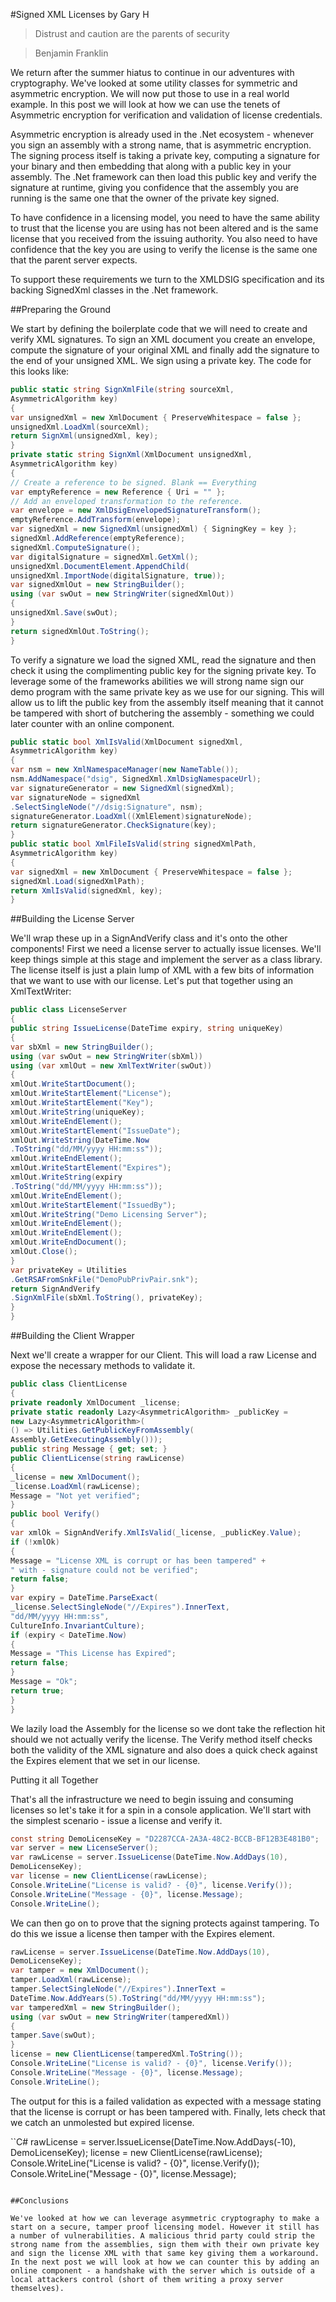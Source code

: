 #Signed XML Licenses
by Gary H

>Distrust and caution are the parents of security

>Benjamin Franklin

We return after the summer hiatus to continue in our adventures with cryptography. We've looked at some utility classes for symmetric and asymmetric encryption. We will now put those to use in a real world example. In this post we will look at how we can use the tenets of Asymmetric encryption for verification and validation of license credentials.

Asymmetric encryption is already used in the .Net ecosystem - whenever you sign an assembly with a strong name, that is asymmetric encryption. The signing process itself is taking a private key, computing a signature for your binary and then embedding that along with a public key in your assembly. The .Net framework can then load this public key and verify the signature at runtime, giving you confidence that the assembly you are running is the same one that the owner of the private key signed.

To have confidence in a licensing model, you need to have the same ability to trust that the license you are using has not been altered and is the same license that you received from the issuing authority. You also need to have confidence that the key you are using to verify the license is the same one that the parent server expects.

To support these requirements we turn to the XMLDSIG specification and its backing SignedXml classes in the .Net framework.

##Preparing the Ground

We start by defining the boilerplate code that we will need to create and verify XML signatures. To sign an XML document you create an envelope, compute the signature of your original XML and finally add the signature to the end of your unsigned XML. We sign using a private key. The code for this looks like:


```C#
public static string SignXmlFile(string sourceXml,
AsymmetricAlgorithm key)
{
var unsignedXml = new XmlDocument { PreserveWhitespace = false };
unsignedXml.LoadXml(sourceXml);
return SignXml(unsignedXml, key);
}
private static string SignXml(XmlDocument unsignedXml,
AsymmetricAlgorithm key)
{
// Create a reference to be signed. Blank == Everything
var emptyReference = new Reference { Uri = "" };
// Add an enveloped transformation to the reference.
var envelope = new XmlDsigEnvelopedSignatureTransform();
emptyReference.AddTransform(envelope);
var signedXml = new SignedXml(unsignedXml) { SigningKey = key };
signedXml.AddReference(emptyReference);
signedXml.ComputeSignature();
var digitalSignature = signedXml.GetXml();
unsignedXml.DocumentElement.AppendChild(
unsignedXml.ImportNode(digitalSignature, true));
var signedXmlOut = new StringBuilder();
using (var swOut = new StringWriter(signedXmlOut))
{
unsignedXml.Save(swOut);
}
return signedXmlOut.ToString();
}
```

To verify a signature we load the signed XML, read the signature and then check it using the complimenting public key for the signing private key. To leverage some of the frameworks abilities we will strong name sign our demo program with the same private key as we use for our signing. This will allow us to lift the public key from the assembly itself meaning that it cannot be tampered with short of butchering the assembly - something we could later counter with an online component.

```C#
public static bool XmlIsValid(XmlDocument signedXml,
AsymmetricAlgorithm key)
{
var nsm = new XmlNamespaceManager(new NameTable());
nsm.AddNamespace("dsig", SignedXml.XmlDsigNamespaceUrl);
var signatureGenerator = new SignedXml(signedXml);
var signatureNode = signedXml
.SelectSingleNode("//dsig:Signature", nsm);
signatureGenerator.LoadXml((XmlElement)signatureNode);
return signatureGenerator.CheckSignature(key);
}
public static bool XmlFileIsValid(string signedXmlPath,
AsymmetricAlgorithm key)
{
var signedXml = new XmlDocument { PreserveWhitespace = false };
signedXml.Load(signedXmlPath);
return XmlIsValid(signedXml, key);
}
```

##Building the License Server

We'll wrap these up in a SignAndVerify class and it's onto the other components! First we need a license server to actually issue licenses. We'll keep things simple at this stage and implement the server as a class library. The license itself is just a plain lump of XML with a few bits of information that we want to use with our license. Let's put that together using an XmlTextWriter:

```C#
public class LicenseServer
{
public string IssueLicense(DateTime expiry, string uniqueKey)
{
var sbXml = new StringBuilder();
using (var swOut = new StringWriter(sbXml))
using (var xmlOut = new XmlTextWriter(swOut))
{
xmlOut.WriteStartDocument();
xmlOut.WriteStartElement("License");
xmlOut.WriteStartElement("Key");
xmlOut.WriteString(uniqueKey);
xmlOut.WriteEndElement();
xmlOut.WriteStartElement("IssueDate");
xmlOut.WriteString(DateTime.Now
.ToString("dd/MM/yyyy HH:mm:ss"));
xmlOut.WriteEndElement();
xmlOut.WriteStartElement("Expires");
xmlOut.WriteString(expiry
.ToString("dd/MM/yyyy HH:mm:ss"));
xmlOut.WriteEndElement();
xmlOut.WriteStartElement("IssuedBy");
xmlOut.WriteString("Demo Licensing Server");
xmlOut.WriteEndElement();
xmlOut.WriteEndElement();
xmlOut.WriteEndDocument();
xmlOut.Close();
}
var privateKey = Utilities
.GetRSAFromSnkFile("DemoPubPrivPair.snk");
return SignAndVerify
.SignXmlFile(sbXml.ToString(), privateKey);
}
}
```

##Building the Client Wrapper

Next we'll create a wrapper for our Client. This will load a raw License and expose the necessary methods to validate it.

```C#
public class ClientLicense
{
private readonly XmlDocument _license;
private static readonly Lazy<AsymmetricAlgorithm> _publicKey =
new Lazy<AsymmetricAlgorithm>(
() => Utilities.GetPublicKeyFromAssembly(
Assembly.GetExecutingAssembly()));
public string Message { get; set; }
public ClientLicense(string rawLicense)
{
_license = new XmlDocument();
_license.LoadXml(rawLicense);
Message = "Not yet verified";
}
public bool Verify()
{
var xmlOk = SignAndVerify.XmlIsValid(_license, _publicKey.Value);
if (!xmlOk)
{
Message = "License XML is corrupt or has been tampered" +
" with - signature could not be verified";
return false;
}
var expiry = DateTime.ParseExact(
_license.SelectSingleNode("//Expires").InnerText,
"dd/MM/yyyy HH:mm:ss",
CultureInfo.InvariantCulture);
if (expiry < DateTime.Now)
{
Message = "This License has Expired";
return false;
}
Message = "Ok";
return true;
}
}
```
We lazily load the Assembly for the license so we dont take the reflection hit should we not actually verify the license. The Verify method itself checks both the validity of the XML signature and also does a quick check against the Expires element that we set in our license.

Putting it all Together

That's all the infrastructure we need to begin issuing and consuming licenses so let's take it for a spin in a console application. We'll start with the simplest scenario - issue a license and verify it.

```C#
const string DemoLicenseKey = "D2287CCA-2A3A-48C2-BCCB-BF12B3E481B0";
var server = new LicenseServer();
var rawLicense = server.IssueLicense(DateTime.Now.AddDays(10),
DemoLicenseKey);
var license = new ClientLicense(rawLicense);
Console.WriteLine("License is valid? - {0}", license.Verify());
Console.WriteLine("Message - {0}", license.Message);
Console.WriteLine();
```

We can then go on to prove that the signing protects against tampering. To do this we issue a license then tamper with the Expires element.

```c# 
rawLicense = server.IssueLicense(DateTime.Now.AddDays(10),
DemoLicenseKey);
var tamper = new XmlDocument();
tamper.LoadXml(rawLicense);
tamper.SelectSingleNode("//Expires").InnerText =
DateTime.Now.AddYears(5).ToString("dd/MM/yyyy HH:mm:ss");
var tamperedXml = new StringBuilder();
using (var swOut = new StringWriter(tamperedXml))
{
tamper.Save(swOut);
}
license = new ClientLicense(tamperedXml.ToString());
Console.WriteLine("License is valid? - {0}", license.Verify());
Console.WriteLine("Message - {0}", license.Message);
Console.WriteLine();
```

The output for this is a failed validation as expected with a message stating that the license is corrupt or has been tampered with. Finally, lets check that we catch an unmolested but expired license.

``C#
rawLicense = server.IssueLicense(DateTime.Now.AddDays(-10),
DemoLicenseKey);
license = new ClientLicense(rawLicense);
Console.WriteLine("License is valid? - {0}", license.Verify());
Console.WriteLine("Message - {0}", license.Message);
```

##Conclusions

We've looked at how we can leverage asymmetric cryptography to make a start on a secure, tamper proof licensing model. However it still has a number of vulnerabilities. A malicious thrid party could strip the strong name from the assemblies, sign them with their own private key and sign the license XML with that same key giving them a workaround. In the next post we will look at how we can counter this by adding an online component - a handshake with the server which is outside of a local attackers control (short of them writing a proxy server themselves).